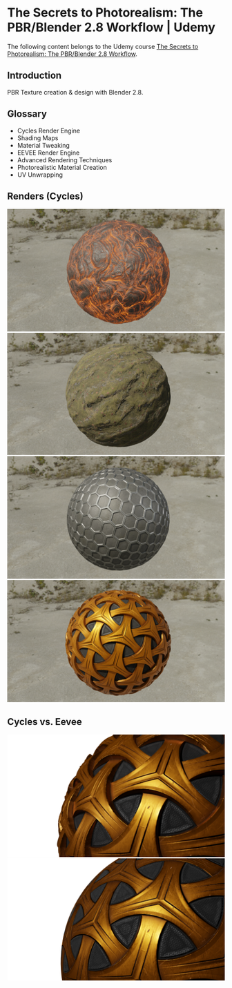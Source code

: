 # The Secrets to Photorealism: The PBR/Blender 2.8 Workflow | Udemy
The following content belongs to the Udemy course [The Secrets to Photorealism: The PBR/Blender 2.8 Workflow](https://www.udemy.com/course/pbr-materials-photorealistic-blender-2-8/).

## Introduction
PBR Texture creation & design with Blender 2.8.

## Glossary

* Cycles Render Engine
* Shading Maps
* Material Tweaking
* EEVEE Render Engine
* Advanced Rendering Techniques
* Photorealistic Material Creation
* UV Unwrapping

## Renders (Cycles)

![Render 1](/Renders/PBR0167.png?raw=true)
![Render 2](/Renders/PBR0419.png?raw=true)
![Render 3](/Renders/PBR0348.png?raw=true)
![Render 4](/Renders/PBR0347.png?raw=true)

## Cycles vs. Eevee

![Cycles](/Renders/PBR0347-cycles.png?raw=true)
![Eevee](/Renders/PBR0347-eevee.png?raw=true)
